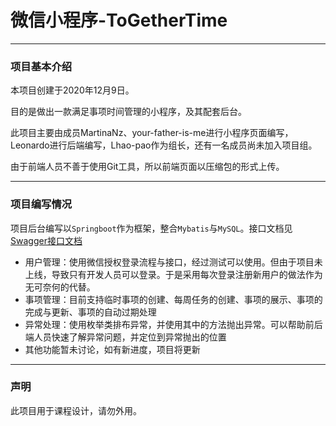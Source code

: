 # 微信小程序-ToGetherTime

----

### 项目基本介绍

本项目创建于2020年12月9日。

目的是做出一款满足事项时间管理的小程序，及其配套后台。

此项目主要由成员MartinaNz、your-father-is-me进行小程序页面编写，Leonardo进行后端编写，Lhao-pao作为组长，还有一名成员尚未加入项目组。

由于前端人员不善于使用Git工具，所以前端页面以压缩包的形式上传。

----

### 项目编写情况

项目后台编写以`Springboot`作为框架，整合`Mybatis`与`MySQL`。接口文档见<a href="https://www.gpy3.top/swagger-ui.html">Swagger接口文档</a>

- 用户管理：使用微信授权登录流程与接口，经过测试可以使用。但由于项目未上线，导致只有开发人员可以登录。于是采用每次登录注册新用户的做法作为无可奈何的代替。
- 事项管理：目前支持临时事项的创建、每周任务的创建、事项的展示、事项的完成与更新、事项的自动过期处理
- 异常处理：使用枚举类排布异常，并使用其中的方法抛出异常。可以帮助前后端人员快速了解异常问题，并定位到异常抛出的位置
- 其他功能暂未讨论，如有新进度，项目将更新

----

### 声明

此项目用于课程设计，请勿外用。